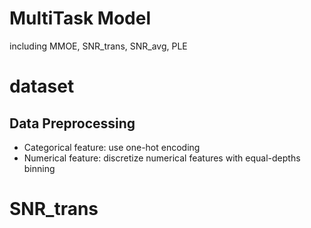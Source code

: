 # MultiTask Model
including MMOE, SNR_trans, SNR_avg, PLE

# dataset

## Data Preprocessing
- Categorical feature: use one-hot encoding
- Numerical feature: discretize numerical features with equal-depths binning


# SNR_trans





